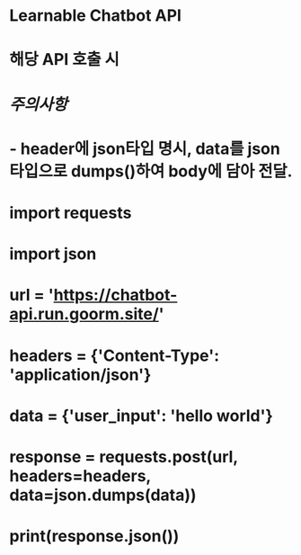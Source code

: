 # Learnable Chatbot API

# 해당 API 호출 시
# *주의사항*
# - header에 json타입 명시, data를 json타입으로 dumps()하여 body에 담아 전달.

# import requests
# import json

# url = 'https://chatbot-api.run.goorm.site/'
# headers = {'Content-Type': 'application/json'}
# data = {'user_input': 'hello world'}

# response = requests.post(url, headers=headers, data=json.dumps(data))
# print(response.json())

